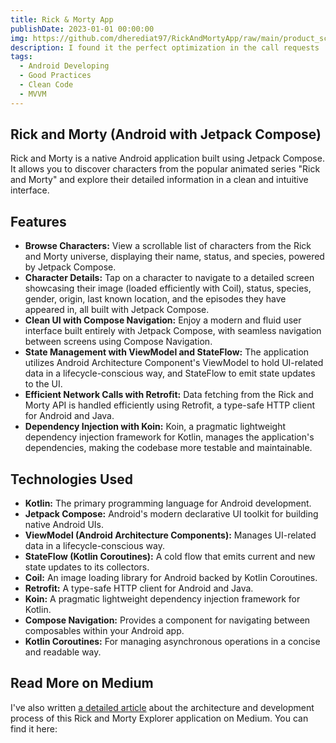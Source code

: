 ```yaml
---
title: Rick & Morty App
publishDate: 2023-01-01 00:00:00
img: https://github.com/dherediat97/RickAndMortyApp/raw/main/product_screenshot.png
description: I found it the perfect optimization in the call requests
tags:
  - Android Developing
  - Good Practices
  - Clean Code
  - MVVM
---
```


## Rick and Morty (Android with Jetpack Compose)

Rick and Morty is a native Android application built using Jetpack Compose. It allows you to discover characters from the popular animated series "Rick and Morty" and explore their detailed information in a clean and intuitive interface.

## Features

* **Browse Characters:** View a scrollable list of characters from the Rick and Morty universe, displaying their name, status, and species, powered by Jetpack Compose.
* **Character Details:** Tap on a character to navigate to a detailed screen showcasing their image (loaded efficiently with Coil), status, species, gender, origin, last known location, and the episodes they have appeared in, all built with Jetpack Compose.
* **Clean UI with Compose Navigation:** Enjoy a modern and fluid user interface built entirely with Jetpack Compose, with seamless navigation between screens using Compose Navigation.
* **State Management with ViewModel and StateFlow:** The application utilizes Android Architecture Component's ViewModel to hold UI-related data in a lifecycle-conscious way, and StateFlow to emit state updates to the UI.
* **Efficient Network Calls with Retrofit:** Data fetching from the Rick and Morty API is handled efficiently using Retrofit, a type-safe HTTP client for Android and Java.
* **Dependency Injection with Koin:** Koin, a pragmatic lightweight dependency injection framework for Kotlin, manages the application's dependencies, making the codebase more testable and maintainable.

## Technologies Used

* **Kotlin:** The primary programming language for Android development.
* **Jetpack Compose:** Android's modern declarative UI toolkit for building native Android UIs.
* **ViewModel (Android Architecture Components):** Manages UI-related data in a lifecycle-conscious way.
* **StateFlow (Kotlin Coroutines):** A cold flow that emits current and new state updates to its collectors.
* **Coil:** An image loading library for Android backed by Kotlin Coroutines.
* **Retrofit:** A type-safe HTTP client for Android and Java.
* **Koin:** A pragmatic lightweight dependency injection framework for Kotlin.
* **Compose Navigation:** Provides a component for navigating between composables within your Android app.
* **Kotlin Coroutines:** For managing asynchronous operations in a concise and readable way.

## Read More on Medium

I've also written <a href="https://medium.com/@dherediat97/jetpack-compose-mdc%C2%B9-advanced-tips-coroutines-and-flow-6ceeeed19895">a detailed article</a> about the architecture and development process of this Rick and Morty Explorer application on Medium. You can find it here: